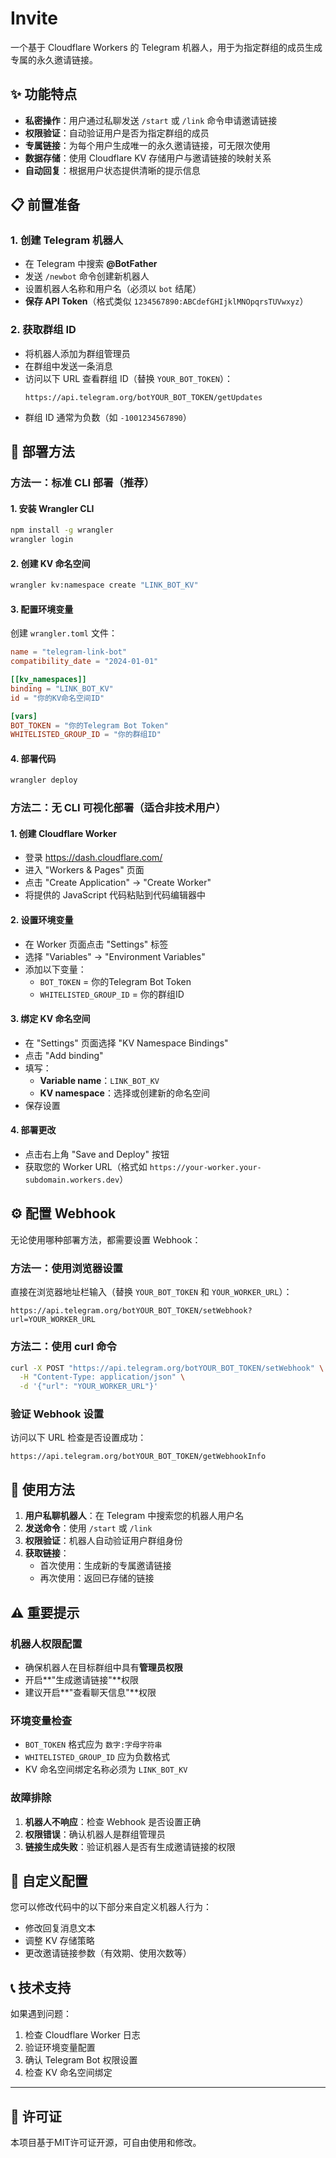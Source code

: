 # Invite

一个基于 Cloudflare Workers 的 Telegram 机器人，用于为指定群组的成员生成专属的永久邀请链接。

## ✨ 功能特点

- **私密操作**：用户通过私聊发送 `/start` 或 `/link` 命令申请邀请链接
- **权限验证**：自动验证用户是否为指定群组的成员
- **专属链接**：为每个用户生成唯一的永久邀请链接，可无限次使用
- **数据存储**：使用 Cloudflare KV 存储用户与邀请链接的映射关系
- **自动回复**：根据用户状态提供清晰的提示信息

## 📋 前置准备

### 1. 创建 Telegram 机器人
- 在 Telegram 中搜索 **@BotFather**
- 发送 `/newbot` 命令创建新机器人
- 设置机器人名称和用户名（必须以 `bot` 结尾）
- **保存 API Token**（格式类似 `1234567890:ABCdefGHIjklMNOpqrsTUVwxyz`）

### 2. 获取群组 ID
- 将机器人添加为群组管理员
- 在群组中发送一条消息
- 访问以下 URL 查看群组 ID（替换 `YOUR_BOT_TOKEN`）：
  ```
  https://api.telegram.org/botYOUR_BOT_TOKEN/getUpdates
  ```
- 群组 ID 通常为负数（如 `-1001234567890`）

## 🚀 部署方法

### 方法一：标准 CLI 部署（推荐）

#### 1. 安装 Wrangler CLI
```bash
npm install -g wrangler
wrangler login
```

#### 2. 创建 KV 命名空间
```bash
wrangler kv:namespace create "LINK_BOT_KV"
```

#### 3. 配置环境变量
创建 `wrangler.toml` 文件：
```toml
name = "telegram-link-bot"
compatibility_date = "2024-01-01"

[[kv_namespaces]]
binding = "LINK_BOT_KV"
id = "你的KV命名空间ID"

[vars]
BOT_TOKEN = "你的Telegram Bot Token"
WHITELISTED_GROUP_ID = "你的群组ID"
```

#### 4. 部署代码
```bash
wrangler deploy
```

### 方法二：无 CLI 可视化部署（适合非技术用户）

#### 1. 创建 Cloudflare Worker
- 登录 https://dash.cloudflare.com/
- 进入 "Workers & Pages" 页面
- 点击 "Create Application" → "Create Worker"
- 将提供的 JavaScript 代码粘贴到代码编辑器中

#### 2. 设置环境变量
- 在 Worker 页面点击 "Settings" 标签
- 选择 "Variables" → "Environment Variables"
- 添加以下变量：
  - `BOT_TOKEN` = 你的Telegram Bot Token
  - `WHITELISTED_GROUP_ID` = 你的群组ID

#### 3. 绑定 KV 命名空间
- 在 "Settings" 页面选择 "KV Namespace Bindings"
- 点击 "Add binding"
- 填写：
  - **Variable name**：`LINK_BOT_KV`
  - **KV namespace**：选择或创建新的命名空间
- 保存设置

#### 4. 部署更改
- 点击右上角 "Save and Deploy" 按钮
- 获取您的 Worker URL（格式如 `https://your-worker.your-subdomain.workers.dev`）

## ⚙️ 配置 Webhook

无论使用哪种部署方法，都需要设置 Webhook：

### 方法一：使用浏览器设置
直接在浏览器地址栏输入（替换 `YOUR_BOT_TOKEN` 和 `YOUR_WORKER_URL`）：
```
https://api.telegram.org/botYOUR_BOT_TOKEN/setWebhook?url=YOUR_WORKER_URL
```

### 方法二：使用 curl 命令
```bash
curl -X POST "https://api.telegram.org/botYOUR_BOT_TOKEN/setWebhook" \
  -H "Content-Type: application/json" \
  -d '{"url": "YOUR_WORKER_URL"}'
```

### 验证 Webhook 设置
访问以下 URL 检查是否设置成功：
```
https://api.telegram.org/botYOUR_BOT_TOKEN/getWebhookInfo
```

## 💬 使用方法

1. **用户私聊机器人**：在 Telegram 中搜索您的机器人用户名
2. **发送命令**：使用 `/start` 或 `/link`
3. **权限验证**：机器人自动验证用户群组身份
4. **获取链接**：
   - 首次使用：生成新的专属邀请链接
   - 再次使用：返回已存储的链接

## ⚠️ 重要提示

### 机器人权限配置
- 确保机器人在目标群组中具有**管理员权限**
- 开启**"生成邀请链接"**权限
- 建议开启**"查看聊天信息"**权限

### 环境变量检查
- `BOT_TOKEN` 格式应为 `数字:字母字符串`
- `WHITELISTED_GROUP_ID` 应为负数格式
- KV 命名空间绑定名称必须为 `LINK_BOT_KV`

### 故障排除
1. **机器人不响应**：检查 Webhook 是否设置正确
2. **权限错误**：确认机器人是群组管理员
3. **链接生成失败**：验证机器人是否有生成邀请链接的权限

## 🔧 自定义配置

您可以修改代码中的以下部分来自定义机器人行为：
- 修改回复消息文本
- 调整 KV 存储策略
- 更改邀请链接参数（有效期、使用次数等）

## 📞 技术支持

如果遇到问题：
1. 检查 Cloudflare Worker 日志
2. 验证环境变量配置
3. 确认 Telegram Bot 权限设置
4. 检查 KV 命名空间绑定

---

## 📄 许可证
本项目基于MIT许可证开源，可自由使用和修改。
